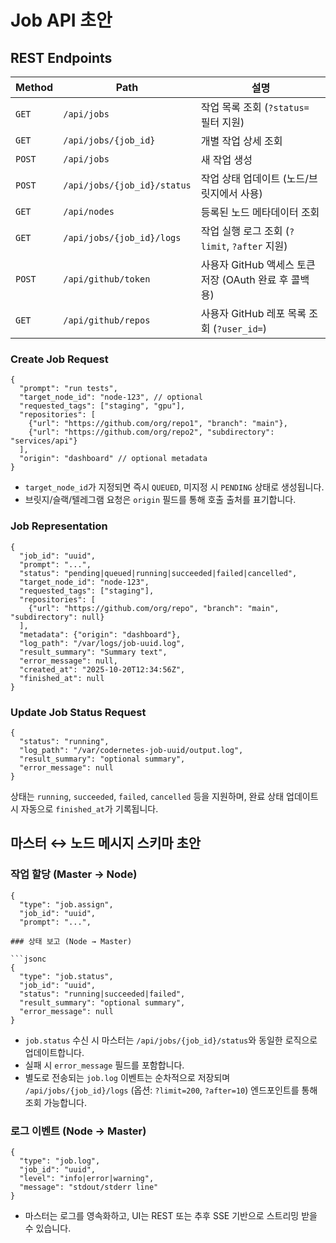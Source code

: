 # Job API 초안

## REST Endpoints

| Method | Path | 설명 |
| --- | --- | --- |
| `GET` | `/api/jobs` | 작업 목록 조회 (`?status=` 필터 지원) |
| `GET` | `/api/jobs/{job_id}` | 개별 작업 상세 조회 |
| `POST` | `/api/jobs` | 새 작업 생성 |
| `POST` | `/api/jobs/{job_id}/status` | 작업 상태 업데이트 (노드/브릿지에서 사용) |
| `GET` | `/api/nodes` | 등록된 노드 메타데이터 조회 |
| `GET` | `/api/jobs/{job_id}/logs` | 작업 실행 로그 조회 (`?limit`, `?after` 지원) |
| `POST` | `/api/github/token` | 사용자 GitHub 액세스 토큰 저장 (OAuth 완료 후 콜백용) |
| `GET` | `/api/github/repos` | 사용자 GitHub 레포 목록 조회 (`?user_id=`) |

### Create Job Request

```jsonc
{
  "prompt": "run tests",
  "target_node_id": "node-123", // optional
  "requested_tags": ["staging", "gpu"],
  "repositories": [
    {"url": "https://github.com/org/repo1", "branch": "main"},
    {"url": "https://github.com/org/repo2", "subdirectory": "services/api"}
  ],
  "origin": "dashboard" // optional metadata
}
```

- `target_node_id`가 지정되면 즉시 `QUEUED`, 미지정 시 `PENDING` 상태로 생성됩니다.
- 브릿지/슬랙/텔레그램 요청은 `origin` 필드를 통해 호출 출처를 표기합니다.

### Job Representation

```jsonc
{
  "job_id": "uuid",
  "prompt": "...",
  "status": "pending|queued|running|succeeded|failed|cancelled",
  "target_node_id": "node-123",
  "requested_tags": ["staging"],
  "repositories": [
    {"url": "https://github.com/org/repo", "branch": "main", "subdirectory": null}
  ],
  "metadata": {"origin": "dashboard"},
  "log_path": "/var/logs/job-uuid.log",
  "result_summary": "Summary text",
  "error_message": null,
  "created_at": "2025-10-20T12:34:56Z",
  "finished_at": null
}
```

### Update Job Status Request

```jsonc
{
  "status": "running",
  "log_path": "/var/codernetes-job-uuid/output.log",
  "result_summary": "optional summary",
  "error_message": null
}
```

상태는 `running`, `succeeded`, `failed`, `cancelled` 등을 지원하며, 완료 상태 업데이트 시 자동으로 `finished_at`가 기록됩니다.

## 마스터 ↔ 노드 메시지 스키마 초안

### 작업 할당 (Master → Node)

```jsonc
{
  "type": "job.assign",
  "job_id": "uuid",
  "prompt": "...",

### 상태 보고 (Node → Master)

```jsonc
{
  "type": "job.status",
  "job_id": "uuid",
  "status": "running|succeeded|failed",
  "result_summary": "optional summary",
  "error_message": null
}
```

- `job.status` 수신 시 마스터는 `/api/jobs/{job_id}/status`와 동일한 로직으로 업데이트합니다.
- 실패 시 `error_message` 필드를 포함합니다.
- 별도로 전송되는 `job.log` 이벤트는 순차적으로 저장되며 `/api/jobs/{job_id}/logs` (옵션: `?limit=200`, `?after=10`) 엔드포인트를 통해 조회 가능합니다.

### 로그 이벤트 (Node → Master)

```jsonc
{
  "type": "job.log",
  "job_id": "uuid",
  "level": "info|error|warning",
  "message": "stdout/stderr line"
}
```

- 마스터는 로그를 영속화하고, UI는 REST 또는 추후 SSE 기반으로 스트리밍 받을 수 있습니다.
